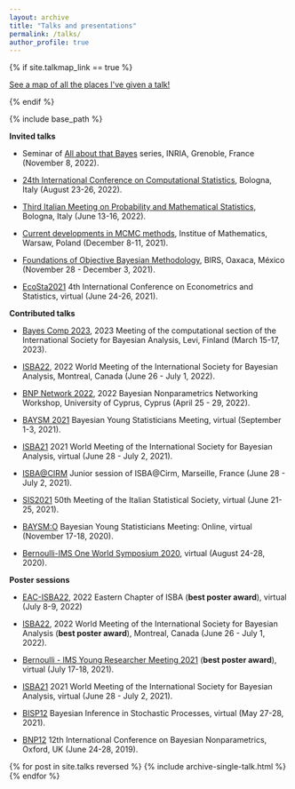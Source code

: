 ```yaml
---
layout: archive
title: "Talks and presentations"
permalink: /talks/
author_profile: true
---
```


{% if site.talkmap_link == true %}

<p style="text-decoration:underline;"><a href="/talkmap.html">See a map of all the places I've given a talk!</a></p>

{% endif %}

{% include base_path %}

**Invited talks**

* Seminar of [All about that Bayes](https://sites.google.com/view/all-about-that-bayes/) series, INRIA, Grenoble, France (November 8, 2022).

* [24th International Conference on Computational Statistics](http://www.compstat2022.org//index.php), Bologna, Italy (August 23-26, 2022).

* [Third Italian Meeting on Probability and Mathematical Statistics](https://site.unibo.it/probstat/en), Bologna, Italy (June 13-16, 2022).

* [Current developments in MCMC methods](https://www.impan.pl/en/activities/banach-center/conferences/21-mcmc), Institue of Mathematics, Warsaw, Poland (December 8-11, 2021).

* [Foundations of Objective Bayesian Methodology](https://www.birs.ca/events/2021/5-day-workshops/21w5107), BIRS, Oaxaca, México (November 28 - December 3, 2021).

* [EcoSta2021](http://www.cmstatistics.org/EcoSta2021/) 4th International Conference on Econometrics and Statistics, virtual (June 24-26, 2021).

**Contributed talks**

* [Bayes Comp 2023](https://bayescomp2023.com/), 2023 Meeting of the computational section of the International Society for Bayesian Analysis, Levi, Finland (March 15-17, 2023).

* [ISBA22](https://isbawebmaster.github.io/ISBA2022/), 2022 World Meeting of the International Society for Bayesian Analysis, Montreal, Canada (June 26 - July 1, 2022).

* [BNP Network 2022](http://cyprusconferences.org/bnp2022/), 2022 Bayesian Nonparametrics Networking Workshop, University of Cyprus, Cyprus (April 25 - 29, 2022).

* [BAYSM 2021](https://events.stat.uconn.edu/BAYSM2021/) Bayesian Young Statisticians Meeting, virtual (September 1-3, 2021).

* [ISBA21](https://events.stat.uconn.edu/ISBA2021/) 2021 World Meeting of the International Society for Bayesian Analysis, virtual (June 28 - July 2, 2021).

* [ISBA@CIRM](https://sites.google.com/view/isba-at-cirm/junior-sessions) Junior session of ISBA@Cirm, Marseille, France (June 28 - July 2, 2021).

* [SIS2021](https://meetings3.sis-statistica.org/index.php/sis2021/) 50th Meeting of the Italian Statistical Society, virtual (June 21-25, 2021).

* [BAYSM:O](https://j-isba.github.io/baysmo.html) Bayesian Young Statisticians Meeting: Online, virtual (November 17-18, 2020).

* [Bernoulli-IMS One World Symposium 2020](https://www.worldsymposium2020.org/home), virtual (August 24-28, 2020).

**Poster sessions**

* [EAC-ISBA22](https://www.eac-isba.org/eacisba2022), 2022 Eastern Chapter of ISBA (**best poster award**), virtual (July 8-9, 2022)

* [ISBA22](https://isbawebmaster.github.io/ISBA2022/), 2022 World Meeting of the International Society for Bayesian Analysis (**best poster award**), Montreal, Canada (June 26 - July 1, 2022).

* [Bernoulli - IMS Young Researcher Meeting 2021](https://www.wc2020.org/sub03_04.php) (**best poster award**), virtual (July 17-18, 2021).

* [ISBA21](https://events.stat.uconn.edu/ISBA2021/) 2021 World Meeting of the International Society for Bayesian Analysis, virtual (June 28 - July 2, 2021).

* [BISP12](https://bisp12.imati.cnr.it/home_page.php) Bayesian Inference in Stochastic Processes, virtual (May 27-28, 2021).

* [BNP12](http://www.stats.ox.ac.uk/bnp12/) 12th International Conference on Bayesian Nonparametrics, Oxford, UK (June 24-28, 2019).



{% for post in site.talks reversed %}
  {% include archive-single-talk.html %}
{% endfor %}
